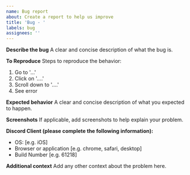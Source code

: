 ```yaml
---
name: Bug report
about: Create a report to help us improve
title: 'Bug - '
labels: bug
assignees: ''
---
```


**Describe the bug**
A clear and concise description of what the bug is.

**To Reproduce**
Steps to reproduce the behavior:

1. Go to '...'
2. Click on '....'
3. Scroll down to '....'
4. See error

**Expected behavior**
A clear and concise description of what you expected to happen.

**Screenshots**
If applicable, add screenshots to help explain your problem.

**Discord Client (please complete the following information):**

-   OS: [e.g. iOS]
-   Browser or application [e.g. chrome, safari, desktop]
-   Build Number [e.g. 61218]

**Additional context**
Add any other context about the problem here.
